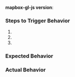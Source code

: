<!--

To help us diagnose your problem quickly, please

 - include a link to a minimal demonstration the bug, we recommend using https://jsbin.com
 - ensure you can reproduce the bug using the latest release
 - only post to report a bug or request a feature, direct all support requests to https://mapbox.com/contact

-->

**mapbox-gl-js version**:

### Steps to Trigger Behavior

 1.
 2.
 3.

### Expected Behavior

### Actual Behavior
